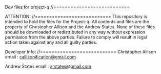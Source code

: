 Dev files for project-q
//===========================

ATTENTION:
//===========================
This repository is intended to hold the files for the Project-q. All contents and files are the property of Christopher Allison and the Andrew States. None of these files should be downloaded or redistributed in any way without expression permission from the above parties. Failure to comply will result in legal action taken against any and all guilty parties.

Developer Info:
//===========================
Christopher Allison
email : callisonification@gmail.com

Andrew States
email : arstates@gmail.com
